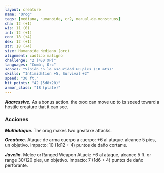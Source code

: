 ```yaml
---
layout: creature
name: "Orog"
tags: [mediana, humanoide, cr2, manual-de-monstruos]
cha: 12 (+1)
wis: 11 (0)
int: 12 (+1)
con: 18 (+4)
dex: 12 (+1)
str: 18 (+4)
size: Humanoide Mediano (orc)
alignment: caótico maligno
challenge: "2 (450 XP)"
languages: "Común, Orc"
senses: "Visión en la oscuridad 60 pies (18 mts)"
skills: "Intimidation +5, Survival +2"
speed: "30 ft."
hit_points: "42 (5d8+20)"
armor_class: "18 (plate)"
---
```


***Aggressive.*** As a bonus action, the orog can move up to its speed toward a hostile creature that it can see.

### Acciones

***Multiataque.*** The orog makes two greataxe attacks.

***Greataxe.*** Ataque de arma cuerpo a cuerpo: +6 al ataque, alcance 5 pies, un objetivo. Impacto: 10 (1d12 + 4) puntos de daño cortante.

***Javelin.*** Melee or Ranged Weapon Attack: +6 al ataque, alcance 5 ft. or range 30/120 pies, un objetivo. Impacto: 7 (1d6 + 4) puntos de daño perforante.